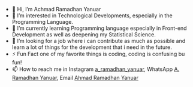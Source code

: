 - 👋 Hi, I’m Achmad Ramadhan Yanuar
- 👀 I’m interested in Technological Developments, especially in the Programming Language.
- 🌱 I’m currently learning Programming language especially in Front-end Development as well as deepening my Statistical Science.
- 💞️ I’m looking for a job where i can contribute as much as possible and learn a lot of things for the development that i need in the future.
- ⚡ Fun Fact one of my favorite things is coding, coding is confusing bu fun!
- 📫 How to reach me in Instagram [a_ramadhan_yanuar](https://www.instagram.com/a_ramadhan_yanuar/?hl=id), WhatsApp [A. Ramadhan Yanuar](https://wa.me/+6282244805688), Email [Ahmad Ramadhan Yanuar](mailto:ahmadramadhanyanuar@gmail.com)

 

<!---
ArYnur/ArYnur is a ✨ special ✨ repository because its `README.md` (this file) appears on your GitHub profile.
You can click the Preview link to take a look at your changes.
--->
